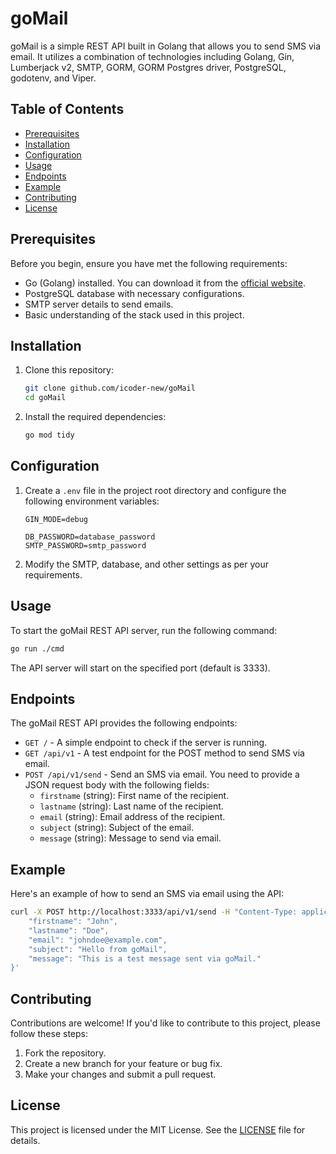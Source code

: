 # goMail

goMail is a simple REST API built in Golang that allows you to send SMS via email. It utilizes a combination of technologies including Golang, Gin, Lumberjack v2, SMTP, GORM, GORM Postgres driver, PostgreSQL, godotenv, and Viper.

## Table of Contents
- [Prerequisites](#prerequisites)
- [Installation](#installation)
- [Configuration](#configuration)
- [Usage](#usage)
- [Endpoints](#endpoints)
- [Example](#example)
- [Contributing](#contributing)
- [License](#license)

## Prerequisites

Before you begin, ensure you have met the following requirements:

- Go (Golang) installed. You can download it from the [official website](https://golang.org/dl/).
- PostgreSQL database with necessary configurations.
- SMTP server details to send emails.
- Basic understanding of the stack used in this project.

## Installation

1. Clone this repository:

   ```bash
   git clone github.com/icoder-new/goMail
   cd goMail
   ```

2. Install the required dependencies:

   ```bash
   go mod tidy
   ```

## Configuration

1. Create a `.env` file in the project root directory and configure the following environment variables:

   ```
   GIN_MODE=debug

   DB_PASSWORD=database_password
   SMTP_PASSWORD=smtp_password
   ```

2. Modify the SMTP, database, and other settings as per your requirements.

## Usage

To start the goMail REST API server, run the following command:

```bash
go run ./cmd
```

The API server will start on the specified port (default is 3333).

## Endpoints

The goMail REST API provides the following endpoints:

- `GET /` - A simple endpoint to check if the server is running.
- `GET /api/v1` - A test endpoint for the POST method to send SMS via email.
- `POST /api/v1/send` - Send an SMS via email. You need to provide a JSON request body with the following fields:
  - `firstname` (string): First name of the recipient.
  - `lastname` (string): Last name of the recipient.
  - `email` (string): Email address of the recipient.
  - `subject` (string): Subject of the email.
  - `message` (string): Message to send via email.

## Example

Here's an example of how to send an SMS via email using the API:

```bash
curl -X POST http://localhost:3333/api/v1/send -H "Content-Type: application/json" -d '{
    "firstname": "John",
    "lastname": "Doe",
    "email": "johndoe@example.com",
    "subject": "Hello from goMail",
    "message": "This is a test message sent via goMail."
}'
```

## Contributing

Contributions are welcome! If you'd like to contribute to this project, please follow these steps:

1. Fork the repository.
2. Create a new branch for your feature or bug fix.
3. Make your changes and submit a pull request.

## License

This project is licensed under the MIT License. See the [LICENSE](LICENSE) file for details.
